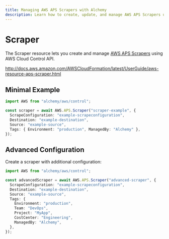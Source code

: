 ```yaml
---
title: Managing AWS APS Scrapers with Alchemy
description: Learn how to create, update, and manage AWS APS Scrapers using Alchemy Cloud Control.
---
```


# Scraper

The Scraper resource lets you create and manage [AWS APS Scrapers](https://docs.aws.amazon.com/aps/latest/userguide/) using AWS Cloud Control API.

http://docs.aws.amazon.com/AWSCloudFormation/latest/UserGuide/aws-resource-aps-scraper.html

## Minimal Example

```ts
import AWS from "alchemy/aws/control";

const scraper = await AWS.APS.Scraper("scraper-example", {
  ScrapeConfiguration: "example-scrapeconfiguration",
  Destination: "example-destination",
  Source: "example-source",
  Tags: { Environment: "production", ManagedBy: "Alchemy" },
});
```

## Advanced Configuration

Create a scraper with additional configuration:

```ts
import AWS from "alchemy/aws/control";

const advancedScraper = await AWS.APS.Scraper("advanced-scraper", {
  ScrapeConfiguration: "example-scrapeconfiguration",
  Destination: "example-destination",
  Source: "example-source",
  Tags: {
    Environment: "production",
    Team: "DevOps",
    Project: "MyApp",
    CostCenter: "Engineering",
    ManagedBy: "Alchemy",
  },
});
```


